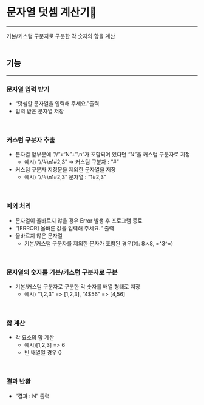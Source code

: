# 문자열 덧셈 계산기🧮 
---
기본/커스텀 구분자로 구분한 각 숫자의 합을 계산
<br>
<br>

## 기능
---
###  문자열 입력 받기
  - “덧셈할 문자열을 입력해 주세요.”출력
  - 입력 받은 문자열 저장
<br>

### 커스텀 구분자 추출
- 문자열 앞부분에 ”//”+“N”+“\n”가 포함되어 있다면 “N”을 커스텀 
    구분자로 지정 
  - 예시) “//#\n1#2,3” => 커스텀 구분자 : “#”
- 커스텀 구분자 지정문을 제외한 문자열을 저장
  - 예시) “//#\n1#2,3” 문자열 : “1#2,3”
<br>

### 예외 처리
- 문자열이 올바르지 않을 경우 Error 발생 후 프로그램 종료
- “[ERROR] 올바른 값을 입력해 주세요.“ 출력
- 올바르지 않은 문자열
  - 기본/커스텀 구분자를 제외한 문자가 포함된 경우(예: 8ㅅ8, =^3^=)
<br>

### 문자열의 숫자를 기본/커스텀 구분자로 구분
- 기본/커스텀 구분자로 구분한 각 숫자를 배열 형태로 저장
  - 예시) “1,2,3” => [1,2,3], “4$56” => [4,56]
<br>

### 합 계산
- 각 요소의 합 계산
   - 예시)[1,2,3] => 6
   - 빈 배열일 경우 0
<br>

### 결과 반환
 - “결과 : N” 출력
